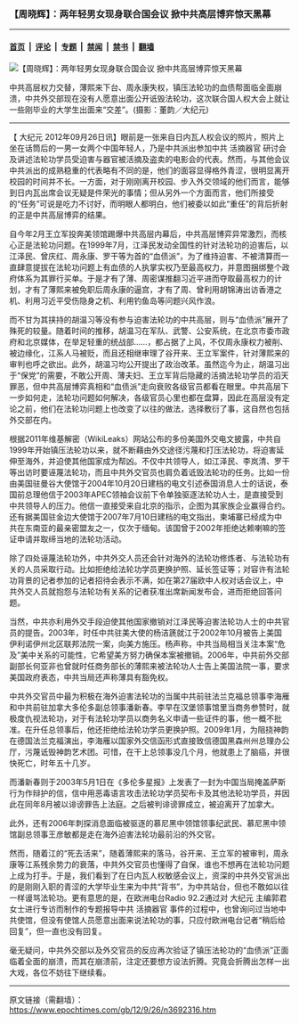### 【周晓辉】：两年轻男女现身联合国会议 掀中共高层博弈惊天黑幕

---

#### [首页](../../../..?n3692316) &nbsp;|&nbsp; [评论](../../../../../epoch-comment?n3692316) &nbsp;|&nbsp; [专题](../../../../../epoch-special?n3692316) &nbsp;|&nbsp; [禁闻](../../../../../epoch-news?n3692316) &nbsp;|&nbsp; [禁书](../../../../../books?n3692316) &nbsp;|&nbsp; [翻墙](https://github.com/gfw-breaker/nogfw/blob/master/README.md?n3692316)


<div><img alt="【周晓辉】：两年轻男女现身联合国会议 掀中共高层博弈惊天黑幕" class="attachment-djy_600_400 size-djy_600_400 wp-post-image" src="https://i.epochtimes.com/assets/uploads/2012/09/1209262050151497-600x400.jpg"/>
<div class="caption">
 <p>
  中共高层权力交替，薄熙来下台、周永康失权，镇压法轮功的血债帮面临全面崩溃，中共外交部现在没有人愿意出面公开诋毁法轮功，这次联合国人权大会上就让一些刚毕业的大学生出面来“交差”。(摄影：董韵／大纪元)
 </p>
</div></div><hr/><div class="post_content" id="artbody" itemprop="articleBody">
 <!-- article content begin -->
 <p>
  【
  <ok href="https://www.epochtimes.com/gb/tag/%E5%A4%A7%E7%BA%AA%E5%85%83.html">
   大纪元
  </ok>
  2012年09月26日讯】眼前是一张来自日内瓦人权会议的照片，照片上坐在话筒后的一男一女两个中国年轻人，乃是中共派出参加中共
  <ok href="https://www.epochtimes.com/gb/tag/%E6%B4%BB%E6%91%98%E5%99%A8%E5%AE%98.html">
   活摘器官
  </ok>
  研讨会及讲述法轮功学员受迫害与器官被活摘及盗卖的电影会的代表。然而，与其他会议中共派出的成熟稳重的代表略有不同的是，他们的面容显得格外青涩，很明显离开校园的时间并不长。一方面，对于刚刚离开校园、步入外交领域的他们而言，能够到日内瓦出席会议无疑是件荣光的事情；但从另外一个方面而言，他们所接受的“任务”可说是吃力不讨好，而明眼人都明白，他们被委以如此“重任”的背后折射的正是中共高层博弈的结果。
 </p>
 <p>
  自今年2月王立军投奔美领馆踢爆中共高层内幕后，中共高层博弈异常激烈，而核心正是法轮功问题。在1999年7月，江泽民发动全国性的针对法轮功的迫害后，以江泽民、曾庆红、周永康、罗干等为首的“血债派”，为了维持迫害、不被清算而一直肆意提拔在法轮功问题上有血债的人执掌实权乃至最高权力，并意图捆绑整个政府体系为其罪行买单。于是才有了薄、周密谋推翻习近平进而夺取最高权力的计划，才有了薄熙来被免职后周永康的逼宫，才有了周、曾利用胡锦涛出访香港之机、利用习近平受伤隐身之机、利用钓鱼岛等问题兴风作浪。
 </p>
 <p>
  而不甘为其挟持的胡温习等没有参与迫害法轮功的中共高层，则与“血债派”展开了殊死的较量。随着时间的推移，胡温习在军队、武警、公安系统，在北京市委市政府和北京媒体，在举足轻重的统战部……，都占据了上风，不仅周永康权力被削、被边缘化，江系人马被贬，而且还相继审理了谷开来、王立军案件，针对薄熙来的审判也呼之欲出。此外，胡温习均公开提出了政治改革。虽然迄今为止，胡温习出于“保党”的需要，不敢公开周、薄夫妇、王立军背后隐藏的活摘法轮功学员的滔天罪恶，但中共高层博弈真相和“血债派”走向衰败各级官员都看在眼里。中共高层下一步如何走，法轮功问题如何解决，各级官员心里也都在盘算，因此在高层没有定论之前，他们在法轮功问题上也改变了以往的做法，选择敷衍了事，这自然也包括外交部在内。
 </p>
 <p>
  根据2011年维基解密（WikiLeaks）网站公布的多份美国外交电文披露，中共自 1999年开始镇压法轮功以来，就不断藉由外交途径污蔑和打压法轮功，将迫害延伸至海外，并迫使其他国家成为帮凶。不仅中共领导人，如江泽民、李岚清、罗干等出访时要诬蔑法轮功，而且中共外交官员也肩负着诋毁法轮功的任务。比如一份由美国驻曼谷大使馆于2004年10月20日建档的电文引述泰国消息人士的话说，泰国前总理他信于2003年APEC领袖会议前下令单独驱逐法轮功人士，是直接受到中共领导人的压力。他信一直接受来自北京的指示，企图为其家族企业赢得合约。还有据美国驻金边大使馆于2007年7月10日建档的电文指出，柬埔寨已经成为中共在东南亚的最亲密盟友之一，仅次于缅甸。该国曾于2002年拒绝达赖喇嘛的签证申请并取缔当地的法轮功活动。
 </p>
 <p>
  除了四处诬蔑法轮功外，中共外交人员还会针对海外的法轮功修炼者、与法轮功有关的人员采取行动。比如拒绝给法轮功学员更换护照、延长签证等；对容许有法轮功背景的记者参加的记者招待会表示不满，如在第27届欧中人权对话会议上，中共外交人员就抱怨与法轮功有关系的记者获准出席新闻发布会，进而拒绝回答问题。
 </p>
 <p>
  当然，中共亦利用外交手段迫使其他国家撤销对江泽民等迫害法轮功人士的中共官员的提告。2003年，时任中共驻美大使的杨洁篪就江于2002年10月被告上美国伊利诺伊州北区联邦法院一案，向美方施压。杨声称，中共当局相当关注本案“危及”美中关系的可能性，它希望美方努力确保本案被撤销。2006年，中共前外交部副部长何亚非也曾就时任商务部长的薄熙来被法轮功人士告上美国法院一事，要求美国政府表态，中共当局还声称薄具有豁免权。
 </p>
 <p>
  中共外交官员中最为积极在海外迫害法轮功的当属中共前驻法兰克福总领事李海雁和中共前驻加拿大多伦多副总领事潘新春。李早在汉堡领事馆里当商务参赞时，就极度仇视法轮功，对于有法轮功学员以商务名义申请一些证件的事，他一概不批准。在升任总领事后，他还拒绝给法轮功学员更换护照。2009年1月，为阻挠神韵在德国法兰克福演出，李海雁以国家外交信函形式直接致信德国黑森州州总理办公厅，污蔑诋毁神韵艺术团。可惜，在干上总领事没几个月，他就患上了脑癌，并很快死亡，时年五十几岁。
 </p>
 <p>
  而潘新春则于2003年5月1日在《多伦多星报》上发表了一封为中国当局掩盖萨斯行为作辩护的信，信中用恶毒语言攻击法轮功学员契布卡及其他法轮功学员，并因此在同年8月被以诽谤罪告上法庭。之后被判诽谤罪成立，被迫离开了加拿大。
 </p>
 <p>
  此外，还有2006年刺探消息面临被驱逐的慕尼黑中领馆领事纪武民、慕尼黑中领馆副总领事王彦敏都是走在海外迫害法轮功最前沿的外交官。
 </p>
 <p>
  然而，随着江的“死去活来”，随着薄熙来的落马，谷开来、王立军的被审判，周永康等江系残余势力的衰落，中共外交官员也懂得了自保，谁也不想再在法轮功问题上成为打手。于是，我们看到了在日内瓦人权敏感会议上，资深的中共外交官派出的是刚刚入职的青涩的大学毕业生来为中共“背书”，为中共站台，但也不敢如以往一样谩骂法轮功。更有意思的是，在欧洲电台Radio 92.2通过对
  <ok href="https://www.epochtimes.com/gb/tag/%E5%A4%A7%E7%BA%AA%E5%85%83.html">
   大纪元
  </ok>
  主编郭君女士进行专访而制作的专题报导中共
  <ok href="https://www.epochtimes.com/gb/tag/%E6%B4%BB%E6%91%98%E5%99%A8%E5%AE%98.html">
   活摘器官
  </ok>
  事件的过程中，也曾询问过当地中共使馆，但没有使馆人员愿意出面来说法轮功的事，只应付欧洲电台记者“稍后给回复”，但一直也没有回复。
 </p>
 <p>
  毫无疑问，中共外交部以及外交官员的反应再次验证了镇压法轮功的“血债派”正面临着全面的崩溃，而其在崩溃前，注定还要想方设法折腾。究竟会折腾出怎样一出大戏，各位不妨往下继续看。
 </p>
 <p>
  <!-- article content end -->
  <div id="below_article_ad">
  </div>
 </p>
</div>


---

原文链接（需翻墙）：https://www.epochtimes.com/gb/12/9/26/n3692316.htm